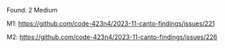 Found: 2 Medium

M1: https://github.com/code-423n4/2023-11-canto-findings/issues/221

M2: https://github.com/code-423n4/2023-11-canto-findings/issues/226